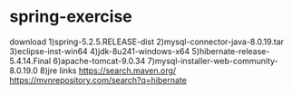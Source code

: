 # spring-exercise

download
1)spring-5.2.5.RELEASE-dist
2)mysql-connector-java-8.0.19.tar
3)eclipse-inst-win64
4)jdk-8u241-windows-x64
5)hibernate-release-5.4.14.Final
6)apache-tomcat-9.0.34
7)mysql-installer-web-community-8.0.19.0
8)jre
links
https://search.maven.org/
https://mvnrepository.com/search?q=hibernate
